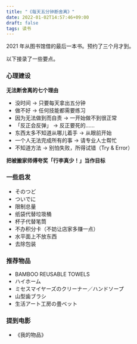 ```yaml
---
title: "《每天五分钟断舍离》"
date: 2022-01-02T14:57:46+09:00
draft: false 
tags: 读书
---
```


2021 年从图书馆借的最后一本书。预约了三个月才到。

以下接录了一些要点。

### 心理建设
**无法断舍离的七个理由**

- 没时间 → 只要每天拿出五分钟
- 做不好 → 任何技能都需要练习
- 因为无法做到而自责 → 一开始做不到很正常
- 「反正会反弹」 → 反正要死的……
- 东西太多不知道从哪儿着手 → 从眼前开始
- 一个人无法完成所有的事 → 请专业人士帮忙
- 不知道方法 → 别怕失败，所得试错（Try & Error）

**把被搬家师傅夸奖「行李真少！」当作目标** 
### 一些启发
- そのつど
- ついでに
- 限制总量
- 纸袋代替垃圾桶
- 杯子代替笔筒
- 不办积分卡（不妨让店家多赚一点）
- 水平面上不放东西
- 去除包装
### 推荐物品
- BAMBOO REUSABLE TOWELS
- ハイホーム
- ミセスマイヤーズのクリーナー／ハンドソープ
- 山型歯ブラシ
- 生活アート工房の畳ベット
### 提到电影
- 《我的物品》